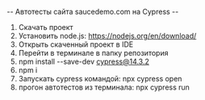 -- Автотесты сайта saucedemo.com на Cypress --

1. Скачать проект
2. Установить node.js: https://nodejs.org/en/download/
3. Открыть скаченный проект в IDE
4. Перейти в терминале в папку репозитория
5. npm install --save-dev cypress@14.3.2
6. npm i
7. Запускать cypress командой: npx cypress open
8. прогон автотестов из терминала: npx cypress run
